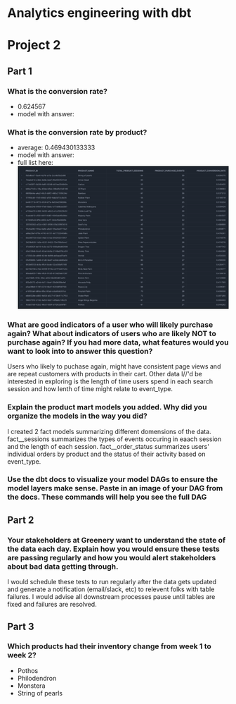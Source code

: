 # Analytics engineering with dbt
# Project 2

## Part 1
###  What is the conversion rate?
- 0.624567
- model with answer:

###  What is the conversion rate by product?
- average: 0.469430133333
- model with answer:
- full list here:![screenshot](product_conversion_rate_20241027.png)



### What are good indicators of a user who will likely purchase again? What about indicators of users who are likely NOT to purchase again? If you had more data, what features would you want to look into to answer this question?

Users who likely to puchase again, might have consistent page views and are repeat customers with products in their cart.  Other data I//'d be interested in exploring is the length of time users spend in each search session and how lenth of time might relate to event_type.

### Explain the product mart models you added. Why did you organize the models in the way you did?

I created 2 fact models summarizing different domensions of the data.  fact__sessions summarizes the types of events occuring in eaach session and the length of each session. fact__order_status summarizes users' individual orders by product and the status of their activity based on event_type.


### Use the dbt docs to visualize your model DAGs to ensure the model layers make sense.  Paste in an image of your DAG from the docs. These commands will help you see the full DAG



## Part 2
### Your stakeholders at Greenery want to understand the state of the data each day. Explain how you would ensure these tests are passing regularly and how you would alert stakeholders about bad data getting through.
I would schedule these tests to run regularly after the data gets updated and generate a notification (email/slack, etc) to relevent folks with table failures.  I would advise all downstream processes pause until tables are fixed and failures are resolved.

## Part 3
### Which products had their inventory change from week 1 to week 2? 
- Pothos
- Philodendron
- Monstera
- String of pearls